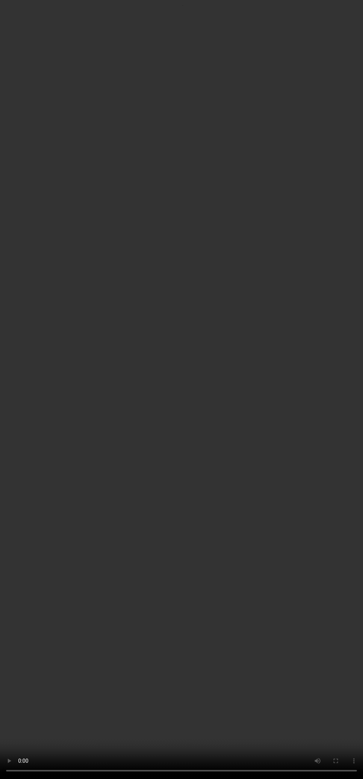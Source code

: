 # <span style="color:#000000">Recap and Resources</span>

<video src="${PRIVATE_PREFERENCE_RANKING_VIDEO_4}" frameborder="0" allowfullscreen style="position: absolute; top: 0; left: 0; width: 100%; height: 100%; border: none; object-fit: cover;" controls="" controlslist="nodownload nofullscreen" style="width: 100%" />

### <span style="color:#000000">Markdown Editor Link:</span>

[**https://nucleus-markdown-editor.soulhq.ai/src/MarkdownEditor/standalone.html**](https://nucleus-markdown-editor.soulhq.ai/src/MarkdownEditor/standalone.html)

### <span style="color:#000000">SOUL-Specific Syntax:</span>

[**https://docs.google.com/document/d/1idBnorO3P-q0qgf4k2-dxGfmXXHUCgBPkucRhTJfuqw/edit?usp=sharing**](https://docs.google.com/document/d/1idBnorO3P-q0qgf4k2-dxGfmXXHUCgBPkucRhTJfuqw/edit?usp=sharing)

### <span style="color:#000000">Latex Cheat-Sheet:</span>

[**https://docs.google.com/document/d/1idBnorO3P-q0qgf4k2-dxGfmXXHUCgBPkucRhTJfuqw/edit?tab=t.0**](https://docs.google.com/document/d/1idBnorO3P-q0qgf4k2-dxGfmXXHUCgBPkucRhTJfuqw/edit?tab=t.0)

# <span style="color:#000000">We Value Your Feedback</span>

Please take a moment to share your thoughts on this e-learning course: what worked well, what could be better, and how we can make the learning experience more effective for you.

<div style="border: 4px solid #d0f3f7; border-radius: 10px; padding: 20px; margin-bottom: 30px; background-color: #ffffff; color: #000000">**Fill in the feedback form**: [https://docs.google.com/forms/d/e/1FAIpQLSciD3w0xG-nTGnfQZ-rvKefulXYQq438RDb6cH4tpBSjtdBSg/viewform?usp=dialog](https://docs.google.com/forms/d/e/1FAIpQLSciD3w0xG-nTGnfQZ-rvKefulXYQq438RDb6cH4tpBSjtdBSg/viewform?usp=dialog "URL")[   ](https://docs.google.com/forms/d/e/1FAIpQLSciD3w0xG-nTGnfQZ-rvKefulXYQq438RDb6cH4tpBSjtdBSg/viewform?usp=dialog "URL")</div>

